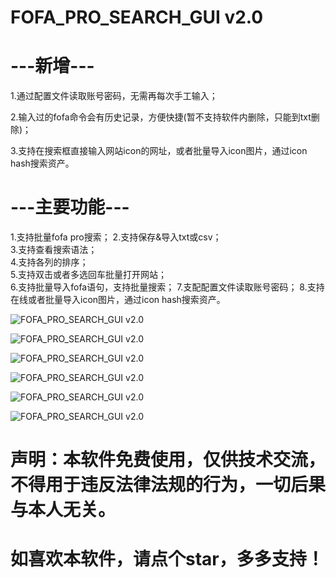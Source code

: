# FOFA_PRO_SEARCH_GUI v2.0


# ---新增---  
1.通过配置文件读取账号密码，无需再每次手工输入； 

2.输入过的fofa命令会有历史记录，方便快捷(暂不支持软件内删除，只能到txt删除)； 

3.支持在搜索框直接输入网站icon的网址，或者批量导入icon图片，通过icon hash搜索资产。

# ---主要功能---  
1.支持批量fofa pro搜索； 
2.支持保存&导入txt或csv；   
3.支持查看搜索语法；   
4.支持各列的排序；   
5.支持双击或者多选回车批量打开网站；   
6.支持批量导入fofa语句，支持批量搜索； 
7.支配配置文件读取账号密码； 
8.支持在线或者批量导入icon图片，通过icon hash搜索资产。  

![FOFA_PRO_SEARCH_GUI v2.0](https://github.com/WilliamL71Oi/FOFA_PRO_GUI/blob/master/fofa%E6%B2%99%E7%AE%B1.png) 

![FOFA_PRO_SEARCH_GUI v2.0](https://github.com/WilliamL71Oi/FOFA_PRO_GUI/blob/master/Debug%E5%90%8E%E5%8F%B0.png) 

![FOFA_PRO_SEARCH_GUI v2.0](https://github.com/WilliamL71Oi/FOFA_PRO_GUI/blob/master/fofa%E6%90%9C%E7%B4%A2%E8%AF%AD%E6%B3%95%E5%8F%82%E8%80%83.png) 

![FOFA_PRO_SEARCH_GUI v2.0](https://github.com/WilliamL71Oi/FOFA_PRO_GUI/blob/master/fofa%E8%AF%B4%E6%98%8E1.png) 

![FOFA_PRO_SEARCH_GUI v2.0](https://github.com/WilliamL71Oi/FOFA_PRO_GUI/blob/master/%E6%89%B9%E9%87%8F%E5%AF%BC%E5%85%A5fofa%E6%90%9C%E7%B4%A2%E8%AF%AD%E6%B3%95.png) 

![FOFA_PRO_SEARCH_GUI v2.0](https://github.com/WilliamL71Oi/FOFA_PRO_GUI/blob/master/%E6%89%B9%E9%87%8F%E5%AF%BC%E5%85%A5fofa%E6%90%9C%E7%B4%A2%E8%AF%AD%E6%B3%95.png) 

# 声明：本软件免费使用，仅供技术交流，不得用于违反法律法规的行为，一切后果与本人无关。  
# 如喜欢本软件，请点个star，多多支持！
